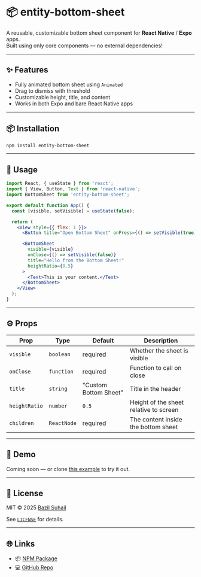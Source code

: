 # 📦 entity-bottom-sheet

A reusable, customizable bottom sheet component for **React Native** / **Expo** apps.\
Built using only core components — no external dependencies!

---

## ✨ Features

- Fully animated bottom sheet using `Animated`
- Drag to dismiss with threshold
- Customizable height, title, and content
- Works in both Expo and bare React Native apps

---

## 📦 Installation

```sh
npm install entity-bottom-sheet
```

---

## 🚀 Usage

```jsx
import React, { useState } from 'react';
import { View, Button, Text } from 'react-native';
import BottomSheet from 'entity-bottom-sheet';

export default function App() {
  const [visible, setVisible] = useState(false);

  return (
    <View style={{ flex: 1 }}>
      <Button title="Open Bottom Sheet" onPress={() => setVisible(true)} />

      <BottomSheet
        visible={visible}
        onClose={() => setVisible(false)}
        title="Hello from the Bottom Sheet!"
        heightRatio={0.5}
      >
        <Text>This is your content.</Text>
      </BottomSheet>
    </View>
  );
}
```

---

## ⚙️ Props

| Prop          | Type        | Default               | Description                            |
| ------------- | ----------- | --------------------- | -------------------------------------- |
| `visible`     | `boolean`   | required              | Whether the sheet is visible           |
| `onClose`     | `function`  | required              | Function to call on close              |
| `title`       | `string`    | "Custom Bottom Sheet" | Title in the header                    |
| `heightRatio` | `number`    | `0.5`                 | Height of the sheet relative to screen |
| `children`    | `ReactNode` | required              | The content inside the bottom sheet    |

---

## 🧪 Demo

Coming soon — or clone [this example](https://github.com/your-username/entity-bottom-sheet-example) to try it out.

---

## 📜 License

MIT © 2025 [Bazil Suhail](https://github.com/bazil-suhail)

See [`LICENSE`](./LICENSE) for details.

---

## 🌐 Links

- 📦 [NPM Package](https://www.npmjs.com/package/entity-bottom-sheet)
- 💻 [GitHub Repo](https://github.com/bazil-suhail/entity-bottom-sheet)

